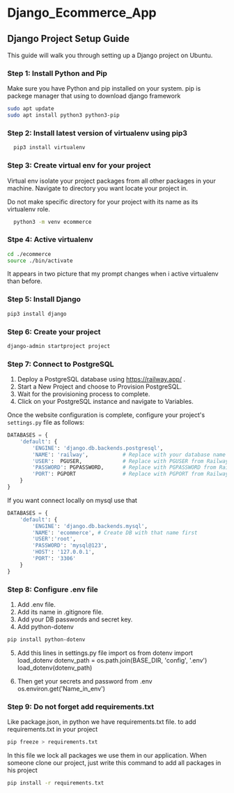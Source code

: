 # Django_Ecommerce_App

## Django Project Setup Guide

This guide will walk you through setting up a Django project on Ubuntu.

### Step 1: Install Python and Pip

Make sure you have Python and pip installed on your system.
pip is packege manager that using to download django framework

```bash
sudo apt update
sudo apt install python3 python3-pip
```

### Step 2: Install latest version of virtualenv using pip3

```bash
  pip3 install virtualenv
```


### Step 3: Create virtual env for your project
Virtual env isolate your project packages from all other packages in your machine.
Navigate to directory you want locate your project in. 

Do not make specific directory for your project with its name as its virtualenv role.

```bash
  python3 -m venv ecommerce
```


### Stpe 4: Active virtualenv 

```bash
cd ./ecommerce
source ./bin/activate
```
It appears in two picture that my prompt changes when i active virtualenv than before. 


### Step 5: Install Django

```bash
pip3 install django
```

### Step 6: Create your project

```bash
django-admin startproject project
```

### Step 7: Connect to PostgreSQL

1. Deploy a PostgreSQL database using https://railway.app/ .
2. Start a New Project and choose to Provision PostgreSQL.
3. Wait for the provisioning process to complete.
4. Click on your PostgreSQL instance and navigate to Variables.

Once the website configuration is complete, configure your project's `settings.py` file as follows:

```python
DATABASES = {
    'default': {
        'ENGINE': 'django.db.backends.postgresql',
        'NAME': 'railway',           # Replace with your database name
        'USER':  PGUSER,             # Replace with PGUSER from Railway Variables
        'PASSWORD': PGPASSWORD,      # Replace with PGPASSWORD from Railway Variables
        'PORT': PGPORT               # Replace with PGPORT from Railway Variables
    }
}
```

If you want connect locally on mysql use that

```python
DATABASES = {
    'default': {
        'ENGINE': 'django.db.backends.mysql',
        'NAME': 'ecommerce', # Create DB with that name first
        'USER':'root',
        'PASSWORD': 'mysql@123',
        'HOST': '127.0.0.1',
        'PORT': '3306'
    }
}
```
### Step 8: Configure .env file 

1. Add .env file. 
2. Add its name in .gitignore file.
3. Add your DB passwords and secret key.
4. Add python-dotenv
```bash
pip install python-dotenv
```
5. Add this lines in settings.py file
  import os
  from dotenv import load_dotenv
  dotenv_path = os.path.join(BASE_DIR, 'config', '.env')
  load_dotenv(dotenv_path)

6. Then get your secrets and password from .env
os.environ.get('Name_in_env')

### Step 9: Do not forget add requirements.txt

Like package.json, in python we have requirements.txt file.
to add requirements.txt in your project

```bash
pip freeze > requirements.txt
```
In this file we lock all packages we use them in our application.
When someone clone our project, just write this command to add all packages in his project

```bash
pip install -r requirements.txt
```


